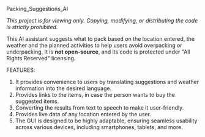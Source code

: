 Packing_Suggestions_AI

*This project is for viewing only. Copying, modifying, or distributing the code is strictly prohibited.*

This AI assistant suggests what to pack based on the location entered, the weather and the planned activities to help users avoid overpacking or underpacking.
It is **not open-source**, and its code is protected under "All Rights Reserved" licensing.

FEATURES:
1. It provides convenience to users by translating suggestions and weather information into the desired language.
2. Provides links to the items, in case the person wants to buy the suggested items.
3. Converting the results from text to speech to make it user-friendly.
4. Provides live data of any location entered by the user.
5. The GUI is designed to be highly adaptable, ensuring seamless usability across various devices, including smartphones, tablets, and more.
